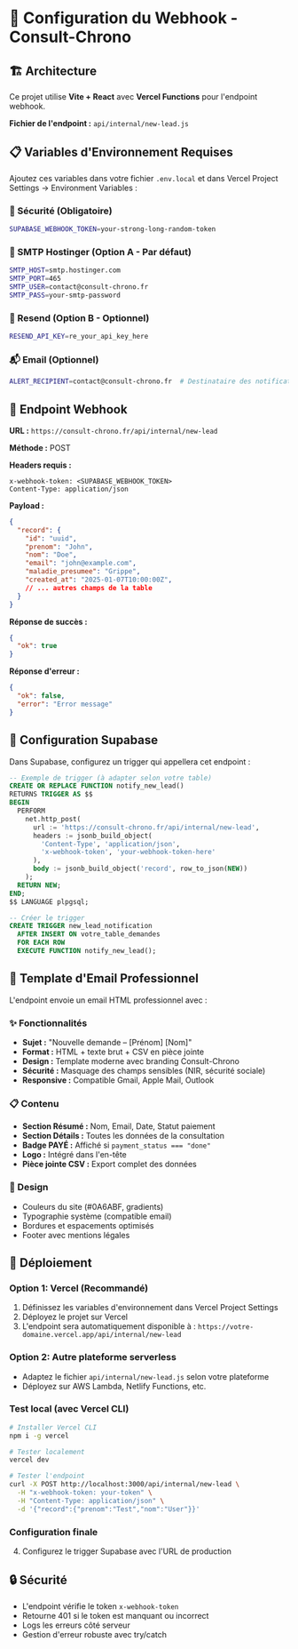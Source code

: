 # 🔗 Configuration du Webhook - Consult-Chrono

## 🏗️ Architecture

Ce projet utilise **Vite + React** avec **Vercel Functions** pour l'endpoint webhook.

**Fichier de l'endpoint :** `api/internal/new-lead.js`

## 📋 Variables d'Environnement Requises

Ajoutez ces variables dans votre fichier `.env.local` et dans Vercel Project Settings → Environment Variables :

### 🔐 Sécurité (Obligatoire)
```bash
SUPABASE_WEBHOOK_TOKEN=your-strong-long-random-token
```

### 📧 SMTP Hostinger (Option A - Par défaut)
```bash
SMTP_HOST=smtp.hostinger.com
SMTP_PORT=465
SMTP_USER=contact@consult-chrono.fr
SMTP_PASS=your-smtp-password
```

### 🚀 Resend (Option B - Optionnel)
```bash
RESEND_API_KEY=re_your_api_key_here
```

### 📬 Email (Optionnel)
```bash
ALERT_RECIPIENT=contact@consult-chrono.fr  # Destinataire des notifications (défaut: contact@consult-chrono.fr)
```

## 🎯 Endpoint Webhook

**URL :** `https://consult-chrono.fr/api/internal/new-lead`

**Méthode :** POST

**Headers requis :**
```
x-webhook-token: <SUPABASE_WEBHOOK_TOKEN>
Content-Type: application/json
```

**Payload :**
```json
{
  "record": {
    "id": "uuid",
    "prenom": "John",
    "nom": "Doe",
    "email": "john@example.com",
    "maladie_presumee": "Grippe",
    "created_at": "2025-01-07T10:00:00Z",
    // ... autres champs de la table
  }
}
```

**Réponse de succès :**
```json
{
  "ok": true
}
```

**Réponse d'erreur :**
```json
{
  "ok": false,
  "error": "Error message"
}
```

## 🔧 Configuration Supabase

Dans Supabase, configurez un trigger qui appellera cet endpoint :

```sql
-- Exemple de trigger (à adapter selon votre table)
CREATE OR REPLACE FUNCTION notify_new_lead()
RETURNS TRIGGER AS $$
BEGIN
  PERFORM
    net.http_post(
      url := 'https://consult-chrono.fr/api/internal/new-lead',
      headers := jsonb_build_object(
        'Content-Type', 'application/json',
        'x-webhook-token', 'your-webhook-token-here'
      ),
      body := jsonb_build_object('record', row_to_json(NEW))
    );
  RETURN NEW;
END;
$$ LANGUAGE plpgsql;

-- Créer le trigger
CREATE TRIGGER new_lead_notification
  AFTER INSERT ON votre_table_demandes
  FOR EACH ROW
  EXECUTE FUNCTION notify_new_lead();
```

## 📧 Template d'Email Professionnel

L'endpoint envoie un email HTML professionnel avec :

### ✨ Fonctionnalités
- **Sujet :** "Nouvelle demande – [Prénom] [Nom]"
- **Format :** HTML + texte brut + CSV en pièce jointe
- **Design :** Template moderne avec branding Consult-Chrono
- **Sécurité :** Masquage des champs sensibles (NIR, sécurité sociale)
- **Responsive :** Compatible Gmail, Apple Mail, Outlook

### 📋 Contenu
- **Section Résumé :** Nom, Email, Date, Statut paiement
- **Section Détails :** Toutes les données de la consultation
- **Badge PAYÉ :** Affiché si `payment_status === "done"`
- **Logo :** Intégré dans l'en-tête
- **Pièce jointe CSV :** Export complet des données

### 🎨 Design
- Couleurs du site (#0A6ABF, gradients)
- Typographie système (compatible email)
- Bordures et espacements optimisés
- Footer avec mentions légales

## 🚀 Déploiement

### Option 1: Vercel (Recommandé)
1. Définissez les variables d'environnement dans Vercel Project Settings
2. Déployez le projet sur Vercel
3. L'endpoint sera automatiquement disponible à : `https://votre-domaine.vercel.app/api/internal/new-lead`

### Option 2: Autre plateforme serverless
- Adaptez le fichier `api/internal/new-lead.js` selon votre plateforme
- Déployez sur AWS Lambda, Netlify Functions, etc.

### Test local (avec Vercel CLI)
```bash
# Installer Vercel CLI
npm i -g vercel

# Tester localement
vercel dev

# Tester l'endpoint
curl -X POST http://localhost:3000/api/internal/new-lead \
  -H "x-webhook-token: your-token" \
  -H "Content-Type: application/json" \
  -d '{"record":{"prenom":"Test","nom":"User"}}'
```

### Configuration finale
4. Configurez le trigger Supabase avec l'URL de production

## 🔒 Sécurité

- L'endpoint vérifie le token `x-webhook-token`
- Retourne 401 si le token est manquant ou incorrect
- Logs les erreurs côté serveur
- Gestion d'erreur robuste avec try/catch
